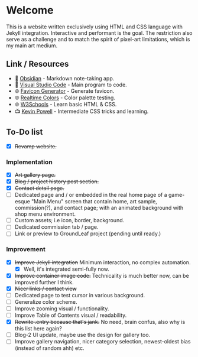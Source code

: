# Welcome
This is a website written exclusively using HTML and CSS language with Jekyll integration. Interactive and performant is the goal. The restriction also serve as a challenge and to match the spirit of pixel-art limitations, which is my main art medium.

## Link / Resources
- :file_folder: [Obsidian](https://obsidian.md) - Markdown note-taking app.
- :file_folder: [Visual Studio Code](https://code.visualstudio.com) - Main program to code.
- :globe_with_meridians: [Favicon Generator](https://realfavicongenerator.net) - Generate favicon.
- :globe_with_meridians: [Realtime Colors](https://www.realtimecolors.com) - Color palette testing.
- :globe_with_meridians: [W3Schools](https://www.w3schools.com) - Learn basic HTML & CSS.
- :tv: [Kevin Powell](https://www.youtube.com/kepowob) - Intermediate CSS tricks and learning.

## To-Do list
- [x] ~~Revamp website.~~

### Implementation
- [x] ~~Art gallery page.~~
- [x] ~~Blog / project history post section.~~
- [x] ~~Contact detail page.~~
- [ ] Dedicated page and / or embedded in the real home page of a game-esque "Main Menu" screen that contain home, art sample, commission(?), and contact page; with an animated background with shop menu environment.
- [ ] Custom assets; i.e icon, border, background. 
- [ ] Dedicated commission tab / page.
- [ ] Link or preview to GroundLeaf project (pending until ready.)

### Improvement
- [x] ~~Improve Jekyll integration~~ Minimum interaction, no complex automation.
	- [x] Well, it's integrated semi-fully now.
- [x] ~~Improve container image code.~~ Technicality is much better now, can be improved further I think.
- [x] ~~Nicer links / contact view~~
- [ ] Dedicated page to test cursor in various background.
- [ ] Generalize color scheme.
- [ ] Improve zooming visual / functionality.
- [ ] Improve Table of Contents visual / readability.
- [x] ~~Rewrite .entry because that's jank.~~ No need, brain confus, also why is this list here again?
- [ ] Blog-2 UI update, maybe use the design for gallery too.
- [ ] Improve gallery navigation, nicer category selection, newest-oldest bias (instead of random ahh) etc.